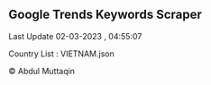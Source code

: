

## Google Trends Keywords Scraper 
 
Last Update 02-03-2023 , 04:55:07

Country List :
VIETNAM.json



© Abdul Muttaqin 
